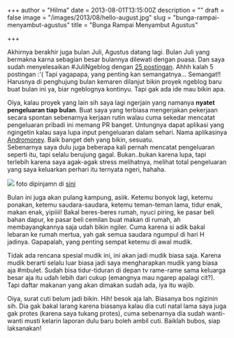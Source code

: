 +++
author = "Hilma"
date = 2013-08-01T13:15:00Z
description = ""
draft = false
image = "/images/2013/08/hello-august.jpg"
slug = "bunga-rampai-menyambut-agustus"
title = "Bunga Rampai Menyambut Agustus"

+++

Akhirnya berakhir juga bulan Juli, Agustus datang lagi. Bulan Juli yang bermakna karna sebagian besar bulannya dilewati dengan puasa. Dan saya sudah menyelesaikan #JuliNgeblog dengan [25 postingan](http://www.aliendibumi.blogspot.com/search/label/%23JuliNgeblog?max-results=20). Ahhh kalah 5 postingan :'( Tapi yagapapa, yang penting kan semangatnya… Semangat!!  
 Harusnya di penghujung bulan kemaren dilanjut bikin proyek ngeblog baru buat bulan ini ya, biar ngeblognya kontinyu. Tapi gak ada ide mau bikin apa.

Oiya, kalau proyek yang lain sih saya lagi ngerjain yang namanya **nyatet pengeluaran tiap bulan**. Buat saya yang terbiasa mengerjakan pekerjaan secara spontan sebenarnya kerjaan rutin walau cuma sekedar mencatat pengeluaran pribadi ini memang PR banget. Untungnya dapat aplikasi yang ngingetin kalau saya lupa input pengeluaran dalam sehari. Nama aplikasinya [Andromoney](https://play.google.com/store/apps/details?id=com.kpmoney.android&hl=en). Baik banget deh yang bikin, sesuatu.  
 Sebenarnya saya dulu juga beberapa kali pernah mencatat pengeluaran seperti itu, tapi selalu berujung gagal. Bukan..bukan karena lupa, tapi terlebih karena saya agak-agak stress melihatnya, melihat total pengeluaran yang saya keluarkan perhari itu ternyata ngeri, hahaha.

![](http://twowritingteachers.files.wordpress.com/2012/07/hello-august.jpg)
foto dipinjamn di [sini](http://twowritingteachers.files.wordpress.com/2012/07/hello-august.jpg)

Bulan ini juga akan pulang kampung, asiik. Ketemu bonyok lagi, ketemu ponakan, ketemu saudara-saudara, ketemu teman-teman lama, tidur enak, makan enak, yipiiii! Bakal beres-beres rumah, nyuci piring, ke pasar beli bahan dapur, ke pasar beli cemilan buat makan di rumah, ah membayangkannya saja udah bikin ngiler. Cuma karena si adik bakal lebaran ke rumah mertua, yah gak semua saudara ngumpul di hari H jadinya. Gapapalah, yang penting sempat ketemu di awal mudik.

Tidak ada rencana spesial mudik ini, ini akan jadi mudik biasa saja. Karena mudik berarti selalu luar biasa jadi saya mengharapkan mudik yang biasa aja #mbulet. Sudah bisa tidur-tiduran di depan tv rame-rame sama keluarga besar aja itu udah lebih dari cukup (emangnya mau ngarep apalagi cit?). Tapi daftar makanan yang akan dimakan sudah ada, iya itu wajib.

Oiya, surat cuti belum jadi bikin. Hih! besok aja lah. Biasanya bos ngizinin sih. Dia gak bakal larang karena biasanya kalau dia cuti natal lama saya juga gak protes (karena saya tukang protes), cuma sebenarnya dia sudah wanti-wanti musti kelarin laporan dulu baru boleh ambil cuti. Baiklah bubos, siap laksanakan!

